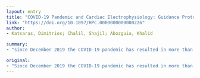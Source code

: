 ```yaml
---
layout: entry
title: "COVID-19 Pandemic and Cardiac Electrophysiology: Guidance Protocol From a UK Tertiary Cardiac Centre"
link: "https://doi.org/10.1097/HPC.0000000000000226"
author:
- Katsaras, Dimitrios; Chalil, Shajil; Abozguia, Khalid

summary:
- "since December 2019 the COVID-19 pandemic has resulted in more than 2160000 positive cases and more than 145000 deaths until 18 April 2020. The pressure to the health services worldwide has been unprecedented. Redeployment of staff and resources has affected the field of electrophysiology among many others."

original:
- "Since December 2019 the COVID-19 pandemic has resulted in more than 2160000 positive cases and more than 145000 deaths until 18 April 2020. The pressure to the health services worldwide has been unprecedented.The redeployment of staff and resources to treat more efficiently COVID-19 cases along with the need to reduce disease transmission has affected the field of electrophysiology among many others.Amendments to clinical pathways are obligatory in this perspective to continue to provide the necessary health services to the people who need them while at the same time infection control and prevention are not compromised by inadvertent disease transmission or unnecessary use of resources.We aim to providea guide of the logistic aspects of electrophysiology procedures derived fromour Tertiary Cardiac Centre duringthe current COVID-19 pandemic."
---
```



